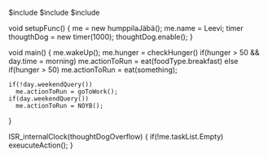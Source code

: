$include <humppila>
$include <forssa>
$include <tampere>
 
void setupFunc()
  {
    me = new humppilaJäbä();
    me.name = Leevi;
    timer thougthDog = new timer(1000);
    thoughtDog.enable();
  }

void main()
  {
     me.wakeUp();
     me.hunger = checkHunger()
     if(hunger > 50 && day.time = morning)
      me.actionToRun = eat(foodType.breakfast)
     else if(hunger > 50)
      me.actionToRun = eat(something);
     
    if(!day.weekendQuery())
      me.actionToRun = goToWork();
    if(day.weekendQuery())
      me.actionToRun = NOYB();
  
  }
  
  ISR_internalClock(thoughtDogOverflow)
  {
    if(!me.taskList.Empty)
      exeucuteAction();
  }

